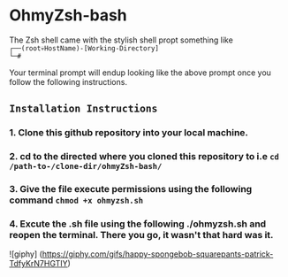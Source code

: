 # OhmyZsh-bash
The Zsh shell came with the stylish shell propt something like <br>
`┌──(root💀HostName)-[Working-Directory]` <br>
`└─# ` 

Your terminal prompt will endup looking like the above prompt once you follow the following instructions.
## `Installation Instructions` <br>
### 1. Clone this github repository into your local machine. <br>
### 2. cd to the directed where you cloned this repository to i.e `cd /path-to-/clone-dir/ohmyZsh-bash/` <br>
### 3. Give the file execute permissions using the following command `chmod +x ohmyzsh.sh`
### 4. Excute the .sh file using the following ./ohmyzsh.sh and reopen the terminal. There you go, it wasn't that hard was it.

![giphy] (https://giphy.com/gifs/happy-spongebob-squarepants-patrick-TdfyKrN7HGTIY)
